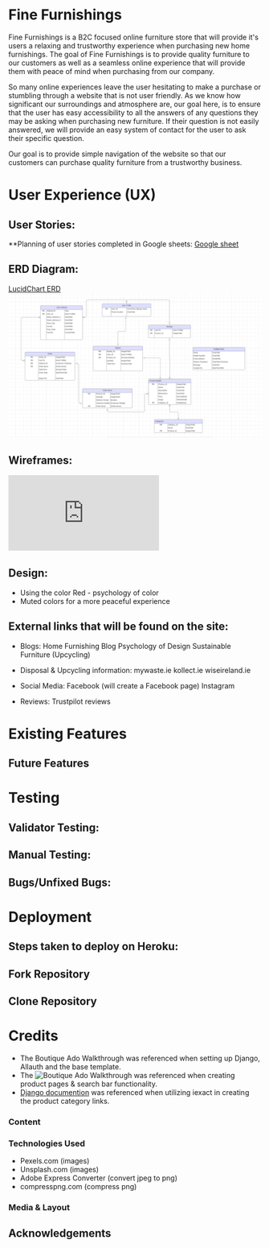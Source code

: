 # Fine Furnishings
Fine Furnishings is a B2C focused online furniture store that will provide it's users a relaxing and trustworthy experience when purchasing new home furnishings. The goal of Fine Furnishings is to provide quality furniture to our customers as well as a seamless online experience that will provide them with peace of mind when purchasing from our company.

So many online experiences leave the user hesitating to make a purchase or stumbling through a website that is not user friendly. As we know how significant our surroundings and atmosphere are, our goal here, is to ensure that the user has easy accessibility to all the answers of any questions they may be asking when purchasing new furniture. If their question is not easily answered, we will provide an easy system of contact for the user to ask their specific question. 

Our goal is to provide simple navigation of the website so that our customers can purchase quality furniture from a trustworthy business.

# User Experience (UX)

## User Stories:
**Planning of user stories completed in Google sheets:
[Google sheet](https://docs.google.com/spreadsheets/d/1xrrFyjqHdzZsPyJ-DnGmsfV3z4rvsZ0ZD8F23ye3utk/edit#gid=0)

## ERD Diagram:
[LucidChart ERD](https://lucid.app/lucidchart/c013de76-fea2-4861-9c69-efccf9e6f6ca/edit?invitationId=inv_27c26c18-d566-4a6a-b26c-0b9be3d8465f&page=0_0#)
![LucidChart ERD](ERD_Diagram.png)

## Wireframes:
![Fine Furnishings Wireframes](http://localhost:21303/8970445693911056242/index.html#/screens/d12245cc-1680-458d-89dd-4f0d7fb22724)

## Design:
- Using the color Red - psychology of color
- Muted colors for a more peaceful experience

## External links that will be found on the site:
- Blogs:
Home Furnishing Blog
Psychology of Design
Sustainable Furniture (Upcycling)

- Disposal & Upcycling information:
mywaste.ie
kollect.ie
wiseireland.ie

- Social Media:
Facebook (will create a Facebook page)
Instagram

- Reviews:
Trustpilot reviews

# Existing Features

## Future Features

# Testing

## Validator Testing:

## Manual Testing:

## Bugs/Unfixed Bugs:

# Deployment

## Steps taken to deploy on Heroku:

## Fork Repository

## Clone Repository

# Credits
- The Boutique Ado Walkthrough was referenced when setting up Django, Allauth and the base template.
- The ![Boutique Ado Walkthrough](https://learn.codeinstitute.net/courses/course-v1:CodeInstitute+EA101+2/courseware/eb05f06e62c64ac89823cc956fcd8191/0fb892bc636a44cf94b69d9f2aa9166a/?child=first) was referenced when creating product pages & search bar functionality.
- [Django documention](https://docs.djangoproject.com/en/dev/ref/models/querysets/#iexact) was referenced when utilizing iexact in creating the product category links.

### Content

### Technologies Used
- Pexels.com (images)
- Unsplash.com (images)
- Adobe Express Converter (convert jpeg to png)
- compresspng.com (compress png)


### Media & Layout

## Acknowledgements

